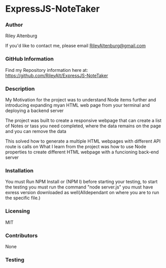 # ExpressJS-NoteTaker

### Author

Riley Altenburg

If you'd like to contact me, please email RileyAltenburg@gmail.com

### GitHub Information

Find my Repository information here at: https://github.com/RileyAlt/ExpressJS-NoteTaker

### Description

My Motivation for the project was to understand Node items further and introducing expanding myan HTML web page from your terminal and deploying a backend server

The project was built to create a responsive webpage that can create a list of Notes or tass you need completed, where the data remains on the page and you can remove the data

This solved how to generate a multiple HTML webpages with different API route is calls on
What I learn from the project was how to use Node properties to create different HTML webpage with a funcioning back-end server

### Installation

You must Run NPM Install or (NPM I) before starting your testing, to start the testing you must run the command "node server.js" you must have exress version downloaded as well(Alldependant on where you are to run the specific file.)

### Licensing

MIT

### Contributors

None

### Testing
